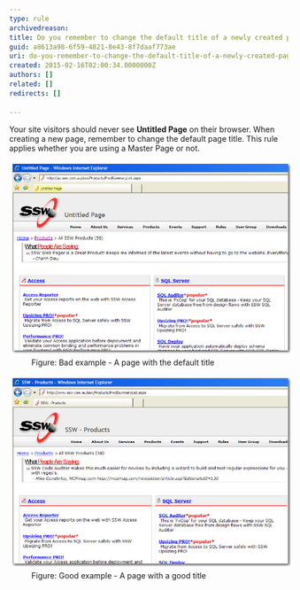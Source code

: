 ```yaml
---
type: rule
archivedreason: 
title: Do you remember to change the default title of a newly created page?
guid: a8613a98-6f59-4821-8e43-8f7daaf773ae
uri: do-you-remember-to-change-the-default-title-of-a-newly-created-page
created: 2015-02-16T02:00:34.0000000Z
authors: []
related: []
redirects: []

---
```


Your site visitors should never see  **Untitled Page** on     their browser. When creating a new page, remember to change the     default page title. This rule applies whether you are using a Master     Page or not.

<!--endintro-->
<dl class="badImage"><dt> 
      <img src="../../assets/BadTitle.jpg" alt="Page with a good title" style="margin:5px;width:650px;"> 
   </dt><dd>Figure: Bad example - A page with the default title </dd></dl><dl class="goodImage"><dt> 
      <img src="../../assets/GoodTitle.jpg" alt="Page with a good title" style="margin:5px;width:650px;"> 
   </dt><dd>Figure: Good example - A page with a good title </dd></dl>
